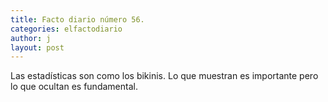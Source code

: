 ```yaml
---
title: Facto diario número 56.
categories: elfactodiario
author: j
layout: post
---
```

Las estadísticas son como los bikinis. Lo que muestran es importante pero lo que ocultan es fundamental.
